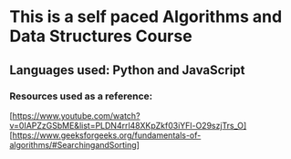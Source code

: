# This is a self paced Algorithms and Data Structures Course

## Languages used: Python and JavaScript

### Resources used as a reference:

[https://www.youtube.com/watch?v=0IAPZzGSbME&list=PLDN4rrl48XKpZkf03iYFl-O29szjTrs_O]
[https://www.geeksforgeeks.org/fundamentals-of-algorithms/#SearchingandSorting]
